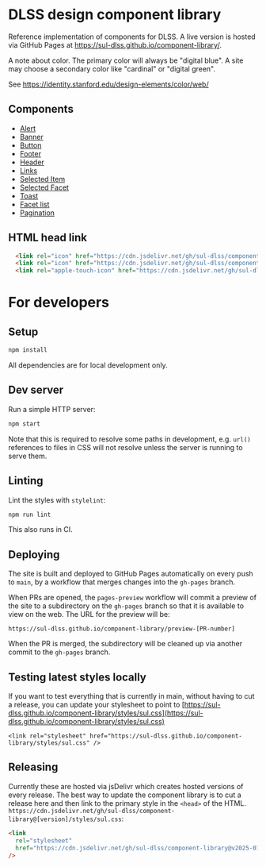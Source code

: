 # DLSS design component library

Reference implementation of components for DLSS. A live version is hosted via
GitHub Pages at <https://sul-dlss.github.io/component-library/>.

A note about color. The primary color will always be "digital blue". A site may
choose a secondary color like "cardinal" or "digital green".

See <https://identity.stanford.edu/design-elements/color/web/>

## Components

- [Alert](alerts/)
- [Banner](banners/)
- [Button](button/)
- [Footer](footer/)
- [Header](header/)
- [Links](links/)
- [Selected Item](selected_item/)
- [Selected Facet](selected_facet/)
- [Toast](toast/)
- [Facet list](facets/)
- [Pagination](pagination/)

## HTML head link

```html
  <link rel="icon" href="https://cdn.jsdelivr.net/gh/sul-dlss/component-library@v2025-01-24/styles/icon.png" type="image/png">
  <link rel="icon" href="https://cdn.jsdelivr.net/gh/sul-dlss/component-library@v2025-01-24/styles/icon.svg" type="image/svg+xml">
  <link rel="apple-touch-icon" href="https://cdn.jsdelivr.net/gh/sul-dlss/component-library@v2025-01-24/styles/icon.png">
```

# For developers

## Setup

```sh
npm install
```

All dependencies are for local development only.

## Dev server

Run a simple HTTP server:

```sh
npm start
```

Note that this is required to resolve some paths in development, e.g. `url()` references to files in CSS will not resolve unless the server is running to serve them.

## Linting

Lint the styles with `stylelint`:

```sh
npm run lint
```

This also runs in CI.

## Deploying

The site is built and deployed to GitHub Pages automatically on every push to
`main`, by a workflow that merges changes into the `gh-pages` branch.

When PRs are opened, the `pages-preview` workflow will commit a preview of the
site to a subdirectory on the `gh-pages` branch so that it is available to
view on the web. The URL for the preview will be:

```
https://sul-dlss.github.io/component-library/preview-[PR-number]
```

When the PR is merged, the subdirectory will be cleaned up via another commit
to the `gh-pages` branch.

## Testing latest styles locally
If you want to test everything that is currently in main, without having to cut a release, you can update your stylesheet to point to [https://sul-dlss.github.io/component-library/styles/sul.css](https://sul-dlss.github.io/component-library/styles/sul.css)
```
<link rel="stylesheet" href="https://sul-dlss.github.io/component-library/styles/sul.css" />
```

## Releasing

Currently these are hosted via jsDelivr which creates hosted versions of every release. The best way to update the component library is to cut a release here and then link to the primary style in the `<head>` of the HTML. `https://cdn.jsdelivr.net/gh/sul-dlss/component-library@[version]/styles/sul.css`:

```html
<link
  rel="stylesheet"
  href="https://cdn.jsdelivr.net/gh/sul-dlss/component-library@v2025-01-24/styles/sul.css"
/>
```
